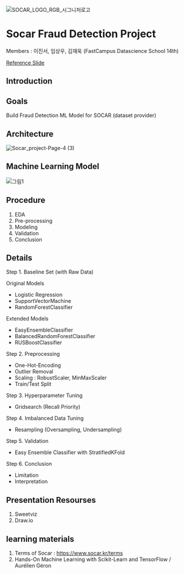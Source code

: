![SOCAR_LOGO_RGB_시그니처로고](https://user-images.githubusercontent.com/68367214/100838698-40283080-34b6-11eb-8467-9351b5bbbca5.png)



# Socar Fraud Detection Project



Members : 이진서, 임상우, 김재욱 (FastCampus Datascience School 14th)

  <A href="https://drive.google.com/file/d/1LD09arvFxmVrNI5tDJ2nc9Ra7MLVEpup/view?usp=sharing"> Reference Slide </A>
<P>

## Introduction




## Goals

Build Fraud Detection ML Model for SOCAR (dataset provider)



## Architecture

![Socar_project-Page-4 (3)](https://user-images.githubusercontent.com/68367214/98901948-08058180-24f8-11eb-97b2-fa69c826d7b4.png)



## Machine Learning Model

![그림1](https://user-images.githubusercontent.com/68367214/98902177-86faba00-24f8-11eb-92cc-5edd15d121ab.png)



## Procedure

1. EDA 
2. Pre-processing
3. Modeling
4. Validation
5. Conclusion



## Details

Step 1. Baseline Set (with Raw Data)

Original Models
- Logistic Regression
- SupportVectorMachine
- RandomForestClassifier

Extended Models
- EasyEnsembleClassifier
- BalancedRandomForestClassifier
- RUSBoostClassifier



Step 2. Preprocessing

- One-Hot-Encoding
- Outlier Removal
- Scaling : RobustScaler, MinMaxScaler
- Train/Test Split



Step 3. Hyperparameter Tuning 

 + Gridsearch (Recall Priority)


Step 4. Imbalanced Data Tuning

 + Resampling (Oversampling, Undersampling)


Step 5. Validation

 + Easy Ensemble Classifier with StratifiedKFold

 
Step 6. Conclusion
- Limitation
- Interpretation


## Presentation Resourses

1. Sweetviz
2. Draw.io


## learning materials

1. Terms of Socar : https://www.socar.kr/terms
2. Hands-On Machine Learning with Scikit-Learn and TensorFlow / Aurélien Géron
